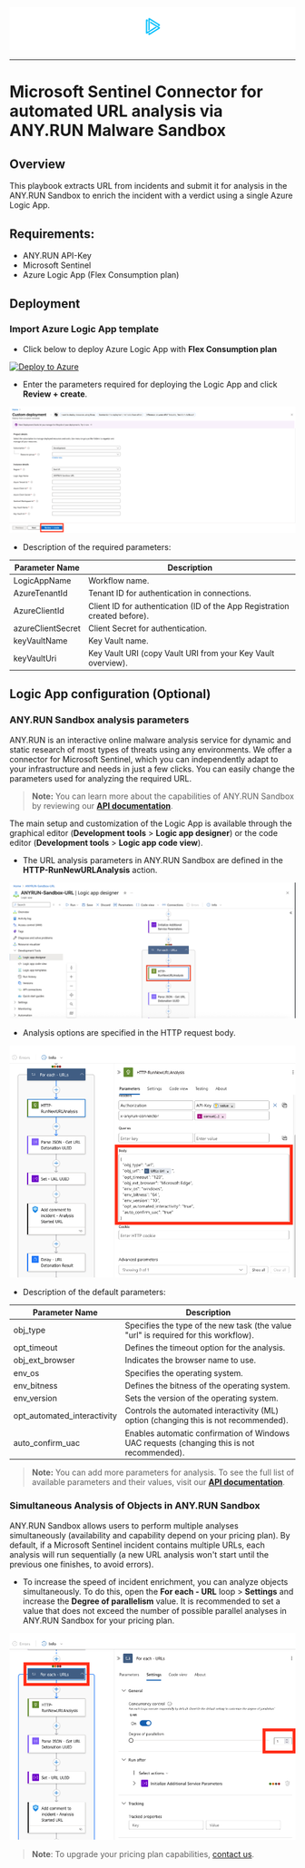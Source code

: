 <p align="center">
    <a href="#readme">
        <img alt="ANY.RUN logo" src="https://raw.githubusercontent.com/anyrun/anyrun-sdk/b3dfde1d3aa018d0a1c3b5d0fa8aaa652e80d883/static/logo.svg">
    </a>
</p>

______________________________________________________________________

# Microsoft Sentinel Connector for automated URL analysis via ANY.RUN Malware Sandbox

## Overview

This playbook extracts URL from incidents and submit it for analysis in the ANY.RUN Sandbox to enrich the incident with a verdict using a single Azure Logic App.

## Requirements:
- ANY.RUN API-Key
- Microsoft Sentinel
- Azure Logic App (Flex Consumption plan) 

## Deployment

### Import Azure Logic App template

- Click below to deploy Azure Logic App with **Flex Consumption plan**

[![Deploy to Azure](https://aka.ms/deploytoazurebutton)](https://portal.azure.com/#create/Microsoft.Template/uri/https%3A%2F%2Fraw.githubusercontent.com%2Frollehfoh%2FANY.RUN%2Fmain%2Fconnectors%2FMicrosoft%2FMicrosoft%2520Sentinel%2FANYRUN-Sandbox-URL%2FANYRUN-Sandbox-URL.json)

- Enter the parameters required for deploying the Logic App and click **Review + create**.

![logic_app_deployment](images/004.png)

- Description of the required parameters:

| Parameter Name                  | Description                                                                 |
|---------------------------------|-----------------------------------------------------------------------------|
| LogicAppName                    | Workflow name.                                                              |
| AzureTenantId                   | Tenant ID for authentication in connections.                                |
| AzureClientId                   | Client ID for authentication (ID of the App Registration created before).   |
| azureClientSecret               | Client Secret for authentication.                                           |
| keyVaultName                    | Key Vault name.                                                             |
| keyVaultUri                     | Key Vault URI (copy Vault URI from your Key Vault overview).                |

## Logic App configuration (Optional)

### ANY.RUN Sandbox analysis parameters

ANY.RUN is an interactive online malware analysis service for dynamic and static research of most types of threats using any environments. We offer a connector for Microsoft Sentinel, which you can independently adapt to your infrastructure and needs in just a few clicks. You can easily change the parameters used for analyzing the required URL.

> **Note:** You can learn more about the capabilities of ANY.RUN Sandbox by reviewing our **[API documentation](https://any.run/api-documentation/)**.

The main setup and customization of the Logic App is available through the graphical editor (**Development tools** > **Logic app designer**) or the code editor (**Development tools** > **Logic app code view**).

- The URL analysis parameters in ANY.RUN Sandbox are defined in the **HTTP-RunNewURLAnalysis** action.

![analysis_action](images/001.png)

- Analysis options are specified in the HTTP request body.

![analysis_parameters](images/002.png)

- Description of the default parameters:

| Parameter Name              | Description                                                                 |
|-----------------------------|-----------------------------------------------------------------------------|
| obj_type                    | Specifies the type of the new task (the value "url" is required for this workflow). |
| opt_timeout                 | Defines the timeout option for the analysis.                                |
| obj_ext_browser             | Indicates the browser name to use.                                          |
| env_os                      | Specifies the operating system.                                             |
| env_bitness                 | Defines the bitness of the operating system.                                |
| env_version                 | Sets the version of the operating system.                                   |
| opt_automated_interactivity | Controls the automated interactivity (ML) option (changing this is not recommended). |
| auto_confirm_uac            | Enables automatic confirmation of Windows UAC requests (changing this is not recommended). |

> **Note:** You can add more parameters for analysis. To see the full list of available parameters and their values, visit our **[API documentation](https://any.run/api-documentation/)**.

### Simultaneous Analysis of Objects in ANY.RUN Sandbox

ANY.RUN Sandbox allows users to perform multiple analyses simultaneously (availability and capability depend on your pricing plan). By default, if a Microsoft Sentinel incident contains multiple URLs, each analysis will run sequentially (a new URL analysis won't start until the previous one finishes, to avoid errors).

- To increase the speed of incident enrichment, you can analyze objects simultaneously. To do this, open the **For each - URL** loop > **Settings** and increase the **Degree of parallelism** value. It is recommended to set a value that does not exceed the number of possible parallel analyses in ANY.RUN Sandbox for your pricing plan.

![parallel_analysis](images/003.png)

> **Note**: To upgrade your pricing plan capabilities, [contact us](https://app.any.run/contact-us).

